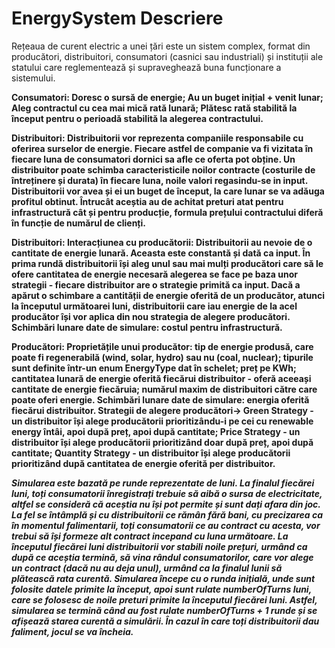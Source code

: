 # EnergySystem Descriere 

Rețeaua de curent electric a unei țări este un sistem complex, format din producători, distribuitori,
consumatori (casnici sau industriali) și instituții ale statului care reglementează și supraveghează 
buna funcționare a sistemului.

**Consumatori:
Doresc o sursă de energie; Au un buget inițial + venit lunar; Aleg contractul cu cea mai mică rată lunară; Plătesc rată stabilită la început pentru o perioadă stabilită la 
alegerea contractului.**

**Distribuitori:
Distribuitorii vor reprezenta companiile responsabile cu oferirea surselor de energie. Fiecare astfel de companie va fi vizitata în fiecare luna de consumatori dornici sa afle
ce oferta pot obține. Un distribuitor poate schimba caracteristicile noilor contracte (costurile de întreținere și durata) în fiecare luna, noile valori regasindu-se in input.
Distribuitorii vor avea și ei un buget de început, la care lunar se va adăuga profitul obtinut. Întrucât aceștia au de achitat preturi atat pentru infrastructură cât și pentru
producție, formula prețului contractului diferă în funcție de numărul de clienți.**

**Distribuitori:
Interacțiunea cu producătorii: Distribuitorii au nevoie de o cantitate de energie lunară. Aceasta este constantă și dată ca input.
În prima rundă distribuitorii își aleg unul sau mai mulți producători care să le ofere cantitatea de energie necesară alegerea se face pe baza unor strategii -
fiecare distribuitor are o strategie primită ca input.
Dacă a apărut o schimbare a cantității de energie oferită de un producător, atunci la începutul următoarei luni, distribuitorii care iau energie de la acel producător își
vor aplica din nou strategia de alegere producători. Schimbări lunare date de simulare: costul pentru infrastructură.**

**Producători:
Proprietățile unui producător: tip de energie produsă, care poate fi regenerabilă (wind, solar, hydro) sau nu (coal, nuclear); tipurile sunt definite într-un enum 
EnergyType dat în schelet; preț pe KWh; cantitatea lunară de energie oferită fiecărui distribuitor - oferă aceeași cantitate de energie fiecăruia; numărul maxim de distribuitori 
către care poate oferi energie. Schimbări lunare date de simulare: energia oferită fiecărui distribuitor.
Strategii de alegere producători->
Green Strategy - un distribuitor își alege producătorii prioritizându-i pe cei cu renewable energy întâi, apoi după preț, apoi după cantitate; 
Price Strategy - un distribuitor își alege producătorii prioritizând doar după preț, apoi după cantitate; 
Quantity Strategy - un distribuitor își alege producătorii prioritizând după cantitatea de energie oferită per distribuitor.**


*****Simularea este bazată pe runde reprezentate de luni. La finalul fiecărei luni, toți consumatorii înregistrați trebuie să aibă o sursa de electricitate, altfel se consideră că aceștia nu își pot permite și sunt dați afara din joc. La fel se întâmplă și cu distribuitorii ce rămân fără bani, cu precizarea ca în momentul falimentarii, toți consumatorii ce au contract cu acesta, vor trebui să își formeze alt contract incepand cu luna următoare.
La începutul fiecărei luni distribuitorii vor stabili noile prețuri, urmând ca după ce aceștia termină, să vina rândul consumatorilor, care vor alege un contract (dacă nu au deja unul), urmând ca la finalul lunii să plătească rata curentă. Simularea începe cu o runda inițială, unde sunt folosite datele primite la început, apoi sunt rulate numberOfTurns luni, care se folosesc de noile preturi primite la începutul fiecărei luni. Astfel, simularea se termină când au fost rulate numberOfTurns + 1 runde și se afișează starea curentă a simulării. În cazul în care toți distribuitorii dau faliment, jocul se va încheia.*****


